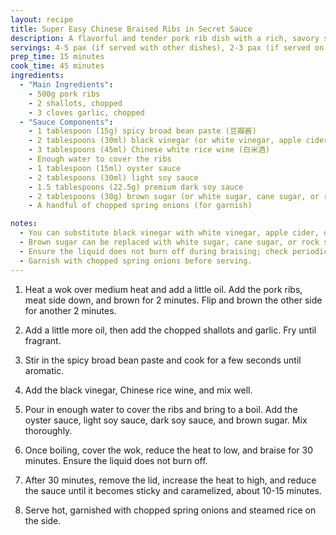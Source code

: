 ```yaml
---
layout: recipe
title: Super Easy Chinese Braised Ribs in Secret Sauce
description: A flavorful and tender pork rib dish with a rich, savory secret sauce
servings: 4-5 pax (if served with other dishes), 2-3 pax (if served on its own with rice)
prep_time: 15 minutes
cook_time: 45 minutes
ingredients:
  - "Main Ingredients":
    - 500g pork ribs
    - 2 shallots, chopped
    - 3 cloves garlic, chopped
  - "Sauce Components":
    - 1 tablespoon (15g) spicy broad bean paste (豆瓣酱)
    - 2 tablespoons (30ml) black vinegar (or white vinegar, apple cider, or lemon juice)
    - 3 tablespoons (45ml) Chinese white rice wine (白米酒)
    - Enough water to cover the ribs
    - 1 tablespoon (15ml) oyster sauce
    - 2 tablespoons (30ml) light soy sauce
    - 1.5 tablespoons (22.5g) premium dark soy sauce
    - 2 tablespoons (30g) brown sugar (or white sugar, cane sugar, or rock sugar)
    - A handful of chopped spring onions (for garnish)

notes:
  - You can substitute black vinegar with white vinegar, apple cider, or lemon juice if needed.
  - Brown sugar can be replaced with white sugar, cane sugar, or rock sugar.
  - Ensure the liquid does not burn off during braising; check periodically.
  - Garnish with chopped spring onions before serving.
---
```


1. Heat a wok over medium heat and add a little oil. Add the pork ribs, meat side down, and brown for 2 minutes. Flip and brown the other side for another 2 minutes.

2. Add a little more oil, then add the chopped shallots and garlic. Fry until fragrant.

3. Stir in the spicy broad bean paste and cook for a few seconds until aromatic.

4. Add the black vinegar, Chinese rice wine, and mix well.

5. Pour in enough water to cover the ribs and bring to a boil. Add the oyster sauce, light soy sauce, dark soy sauce, and brown sugar. Mix thoroughly.

6. Once boiling, cover the wok, reduce the heat to low, and braise for 30 minutes. Ensure the liquid does not burn off.

7. After 30 minutes, remove the lid, increase the heat to high, and reduce the sauce until it becomes sticky and caramelized, about 10-15 minutes.

8. Serve hot, garnished with chopped spring onions and steamed rice on the side.
